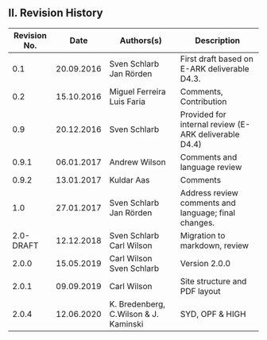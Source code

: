 
## II. Revision History

| Revision No. | Date       | Authors(s)                       | Description                               |
|--------------|------------|----------------------------------|-------------------------------------------|
| 0.1          | 20.09.2016 | Sven Schlarb <br/>Jan Rörden     | First draft based on E-ARK deliverable D4.3.           |
| 0.2          | 15.10.2016 | Miguel Ferreira <br/>Luis Faria  | Comments, Contribution                                 |
| 0.9          | 20.12.2016 | Sven Schlarb                     | Provided for internal review (E-ARK deliverable D4.4)  |
| 0.9.1        | 06.01.2017 | Andrew Wilson                    | Comments and language review                           |
| 0.9.2        | 13.01.2017 | Kuldar Aas                       | Comments                                               |
| 1.0          | 27.01.2017 | Sven Schlarb <br/>Jan Rörden     | Address review comments and language; final changes.   |
| 2.0-DRAFT    | 12.12.2018 | Sven Schlarb <br/>Carl Wilson    | Migration to markdown, review                          |
| 2.0.0        | 15.05.2019 | Carl Wilson <br/>Sven Schlarb    | Version 2.0.0                                          |
| 2.0.1        | 09.09.2019 | Carl Wilson                      | Site structure and PDF layout                          |
| 2.0.4        | 12.06.2020 | K. Bredenberg, C.Wilson & J. Kaminski | SYD, OPF & HIGH | Preface text and output display update | 

